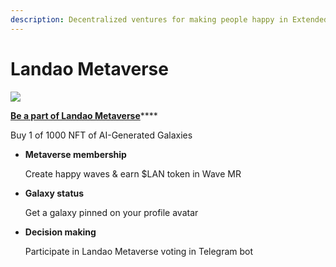 ```yaml
---
description: Decentralized ventures for making people happy in Extended Reality (XR)
---
```


# Landao Metaverse

![](../.gitbook/assets/telegram-cloud-document-2-5197520528264407551.jpg)

[**Be a part of Landao Metaverse**](http://metaverse.landao.studio)****

Buy 1 of 1000 NFT of AI-Generated Galaxies

*   **Metaverse membership**

    Create happy waves & earn $LAN token in Wave MR
*   **Galaxy status**

    Get a galaxy pinned on your profile avatar
*   **Decision making**

    Participate in Landao Metaverse voting in Telegram bot
